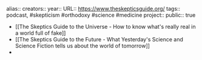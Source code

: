 alias::
creators::
year::
URL:: https://www.theskepticsguide.org/
tags:: podcast, #skepticism #orthodoxy #science #medicine 
project::
public:: true

- [[The Skeptics Guide to the Universe - How to know what's really real in a world full of fake]]
- [[The Skeptics Guide to the Future - What Yesterday's Science and Science Fiction tells us about the world of tomorrow]]
-